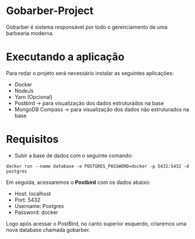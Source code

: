 # Gobarber-Project
Gobarber é sistema responsável por todo o gerenciamento de uma barbearia moderna.  

# Executando a aplicação

Para rodar o projeto será necessário instalar as seguintes aplicações:
- Docker
- NodeJs
- Yarn (Opcional)
- Postbird -> para visualização dos dados estruturados na base
- MongoDB Compass -> para visualização dos dados não estruturados na base

# Requisitos

- Subir a base de dados com o seguinte comando:
``` 
docker run --name database -e POSTGRES_PASSWORD=docker -p 5432:5432 -d postgres
```
Em seguida, acessaremos o **Postbird** com os dados abaixo:
- Host: localhost
- Port: 5432
- Username: Postgres
- Password: docker

Logo após acessar o PostBird, no canto superior esquerdo, criaremos uma nova database chamada gobarber. 
